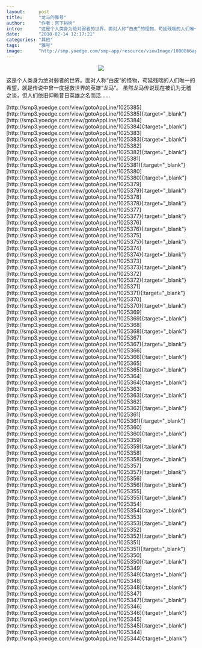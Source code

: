 ```yaml
---
layout:     post
title:      "龙马的雅号"
author:     "作者：宫下裕树"
intro:      "这是个人类身为绝对弱者的世界。面对人称“白皮”的怪物，苟延残喘的人们唯一的希望，就是传说中曾一度拯救世界的英雄“龙马”。 虽然龙马传说现在被讥为无稽之谈，但人们依旧仰赖昔日英雄之名而活……"
date:       "2018-02-14 12:17:21"
categories: "其他"
tags:       "雅号"
image:      "http://smp.yoedge.com/smp-app/resource/viewImage/1000866appline.png"
---
```

<div style="text-align: center">
<p><img src="http://smp.yoedge.com/smp-app/resource/viewImage/1000866appline.png"/></p>
</div>
<p class="post-meta">
<span>这是个人类身为绝对弱者的世界。面对人称“白皮”的怪物，苟延残喘的人们唯一的希望，就是传说中曾一度拯救世界的英雄“龙马”。 虽然龙马传说现在被讥为无稽之谈，但人们依旧仰赖昔日英雄之名而活……</span>
</p>
[http://smp3.yoedge.com/view/gotoAppLine/1025385](http://smp3.yoedge.com/view/gotoAppLine/1025385){:target="_blank"}
[http://smp3.yoedge.com/view/gotoAppLine/1025384](http://smp3.yoedge.com/view/gotoAppLine/1025384){:target="_blank"}
[http://smp3.yoedge.com/view/gotoAppLine/1025383](http://smp3.yoedge.com/view/gotoAppLine/1025383){:target="_blank"}
[http://smp3.yoedge.com/view/gotoAppLine/1025382](http://smp3.yoedge.com/view/gotoAppLine/1025382){:target="_blank"}
[http://smp3.yoedge.com/view/gotoAppLine/1025381](http://smp3.yoedge.com/view/gotoAppLine/1025381){:target="_blank"}
[http://smp3.yoedge.com/view/gotoAppLine/1025380](http://smp3.yoedge.com/view/gotoAppLine/1025380){:target="_blank"}
[http://smp3.yoedge.com/view/gotoAppLine/1025379](http://smp3.yoedge.com/view/gotoAppLine/1025379){:target="_blank"}
[http://smp3.yoedge.com/view/gotoAppLine/1025378](http://smp3.yoedge.com/view/gotoAppLine/1025378){:target="_blank"}
[http://smp3.yoedge.com/view/gotoAppLine/1025377](http://smp3.yoedge.com/view/gotoAppLine/1025377){:target="_blank"}
[http://smp3.yoedge.com/view/gotoAppLine/1025376](http://smp3.yoedge.com/view/gotoAppLine/1025376){:target="_blank"}
[http://smp3.yoedge.com/view/gotoAppLine/1025375](http://smp3.yoedge.com/view/gotoAppLine/1025375){:target="_blank"}
[http://smp3.yoedge.com/view/gotoAppLine/1025374](http://smp3.yoedge.com/view/gotoAppLine/1025374){:target="_blank"}
[http://smp3.yoedge.com/view/gotoAppLine/1025373](http://smp3.yoedge.com/view/gotoAppLine/1025373){:target="_blank"}
[http://smp3.yoedge.com/view/gotoAppLine/1025372](http://smp3.yoedge.com/view/gotoAppLine/1025372){:target="_blank"}
[http://smp3.yoedge.com/view/gotoAppLine/1025371](http://smp3.yoedge.com/view/gotoAppLine/1025371){:target="_blank"}
[http://smp3.yoedge.com/view/gotoAppLine/1025370](http://smp3.yoedge.com/view/gotoAppLine/1025370){:target="_blank"}
[http://smp3.yoedge.com/view/gotoAppLine/1025369](http://smp3.yoedge.com/view/gotoAppLine/1025369){:target="_blank"}
[http://smp3.yoedge.com/view/gotoAppLine/1025368](http://smp3.yoedge.com/view/gotoAppLine/1025368){:target="_blank"}
[http://smp3.yoedge.com/view/gotoAppLine/1025367](http://smp3.yoedge.com/view/gotoAppLine/1025367){:target="_blank"}
[http://smp3.yoedge.com/view/gotoAppLine/1025366](http://smp3.yoedge.com/view/gotoAppLine/1025366){:target="_blank"}
[http://smp3.yoedge.com/view/gotoAppLine/1025365](http://smp3.yoedge.com/view/gotoAppLine/1025365){:target="_blank"}
[http://smp3.yoedge.com/view/gotoAppLine/1025364](http://smp3.yoedge.com/view/gotoAppLine/1025364){:target="_blank"}
[http://smp3.yoedge.com/view/gotoAppLine/1025363](http://smp3.yoedge.com/view/gotoAppLine/1025363){:target="_blank"}
[http://smp3.yoedge.com/view/gotoAppLine/1025362](http://smp3.yoedge.com/view/gotoAppLine/1025362){:target="_blank"}
[http://smp3.yoedge.com/view/gotoAppLine/1025361](http://smp3.yoedge.com/view/gotoAppLine/1025361){:target="_blank"}
[http://smp3.yoedge.com/view/gotoAppLine/1025360](http://smp3.yoedge.com/view/gotoAppLine/1025360){:target="_blank"}
[http://smp3.yoedge.com/view/gotoAppLine/1025359](http://smp3.yoedge.com/view/gotoAppLine/1025359){:target="_blank"}
[http://smp3.yoedge.com/view/gotoAppLine/1025358](http://smp3.yoedge.com/view/gotoAppLine/1025358){:target="_blank"}
[http://smp3.yoedge.com/view/gotoAppLine/1025357](http://smp3.yoedge.com/view/gotoAppLine/1025357){:target="_blank"}
[http://smp3.yoedge.com/view/gotoAppLine/1025356](http://smp3.yoedge.com/view/gotoAppLine/1025356){:target="_blank"}
[http://smp3.yoedge.com/view/gotoAppLine/1025355](http://smp3.yoedge.com/view/gotoAppLine/1025355){:target="_blank"}
[http://smp3.yoedge.com/view/gotoAppLine/1025354](http://smp3.yoedge.com/view/gotoAppLine/1025354){:target="_blank"}
[http://smp3.yoedge.com/view/gotoAppLine/1025353](http://smp3.yoedge.com/view/gotoAppLine/1025353){:target="_blank"}
[http://smp3.yoedge.com/view/gotoAppLine/1025352](http://smp3.yoedge.com/view/gotoAppLine/1025352){:target="_blank"}
[http://smp3.yoedge.com/view/gotoAppLine/1025351](http://smp3.yoedge.com/view/gotoAppLine/1025351){:target="_blank"}
[http://smp3.yoedge.com/view/gotoAppLine/1025350](http://smp3.yoedge.com/view/gotoAppLine/1025350){:target="_blank"}
[http://smp3.yoedge.com/view/gotoAppLine/1025349](http://smp3.yoedge.com/view/gotoAppLine/1025349){:target="_blank"}
[http://smp3.yoedge.com/view/gotoAppLine/1025348](http://smp3.yoedge.com/view/gotoAppLine/1025348){:target="_blank"}
[http://smp3.yoedge.com/view/gotoAppLine/1025347](http://smp3.yoedge.com/view/gotoAppLine/1025347){:target="_blank"}
[http://smp3.yoedge.com/view/gotoAppLine/1025346](http://smp3.yoedge.com/view/gotoAppLine/1025346){:target="_blank"}
[http://smp3.yoedge.com/view/gotoAppLine/1025345](http://smp3.yoedge.com/view/gotoAppLine/1025345){:target="_blank"}
[http://smp3.yoedge.com/view/gotoAppLine/1025344](http://smp3.yoedge.com/view/gotoAppLine/1025344){:target="_blank"}


